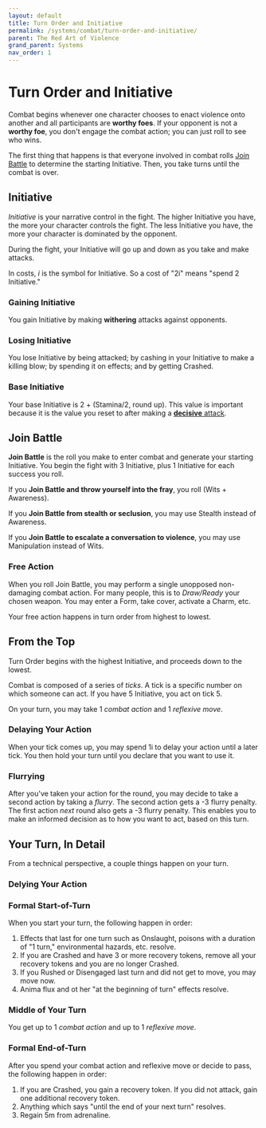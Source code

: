 ```yaml
---
layout: default
title: Turn Order and Initiative
permalink: /systems/combat/turn-order-and-initiative/
parent: The Red Art of Violence
grand_parent: Systems
nav_order: 1
---
```


# Turn Order and Initiative

Combat begins whenever one character chooses to enact violence onto another and
all participants are **worthy foes**. If your opponent is not a **worthy foe**,
you don't engage the combat action; you can just roll to see who wins.

The first thing that happens is that everyone involved in combat rolls
[Join Battle](#join-battle) to determine the starting Initiative. Then, you take
turns until the combat is over.

## Initiative

_Initiative_ is your narrative control in the fight. The higher Initiative you
have, the more your character controls the fight. The less Initiative you have,
the more your character is dominated by the opponent.

During the fight, your Initiative will go up and down as you take and make
attacks.

In costs, _i_ is the symbol for Initiative. So a cost of "2i" means "spend 2
Initiative."

### Gaining Initiative

You gain Initiative by making **withering** attacks against opponents.

### Losing Initiative

You lose Initiative by being attacked; by cashing in your Initiative to make a
killing blow; by spending it on effects; and by getting Crashed.

### Base Initiative

Your base Initiative is 2 + (Stamina/2, round up). This value is important
because it is the value you reset to after making a
[**decisive** attack](/venture/systems/combat/attacks#decisive-attack).

## Join Battle

**Join Battle** is the roll you make to enter combat and generate your starting
Initiative. You begin the fight with 3 Initiative, plus 1 Initiative for each
success you roll.

If you **Join Battle and throw yourself into the fray**, you roll (Wits +
Awareness).

If you **Join Battle from stealth or seclusion**, you may use Stealth instead of
Awareness.

If you **Join Battle to escalate a conversation to violence**, you may use
Manipulation instead of Wits.

### Free Action

When you roll Join Battle, you may perform a single unopposed non-damaging
combat action. For many people, this is to _Draw/Ready_ your chosen weapon.
You may enter a Form, take cover, activate a Charm, etc.

Your free action happens in turn order from highest to lowest.

## From the Top

Turn Order begins with the highest Initiative, and proceeds down to the lowest.

Combat is composed of a series of _ticks_. A tick is a specific number on which
someone can act. If you have 5 Initiative, you act on tick 5.

On your turn, you may take 1 _combat action_ and 1 _reflexive move_.

### Delaying Your Action

When your tick comes up, you may spend 1i to delay your action until a later
tick. You then hold your turn until you declare that you want to use it.

### Flurrying

After you've taken your action for the round, you may decide to take a second
action by taking a _flurry_. The second action gets a -3 flurry penalty. The
first action _next_ round also gets a -3 flurry penalty. This enables you to
make an informed decision as to how you want to act, based on this turn.

## Your Turn, In Detail

From a technical perspective, a couple things happen on your turn.

### Delying Your Action

### Formal Start-of-Turn

When you start your turn, the following happen in order:

1. Effects that last for one turn such as Onslaught, poisons with a duration of
   "1 turn," environmental hazards, etc. resolve.
2. If you are Crashed and have 3 or more recovery tokens, remove all your
   recovery tokens and you are no longer Crashed.
3. If you Rushed or Disengaged last turn and did not get to move, you may move
   now.
4. Anima flux and ot her "at the beginning of turn" effects resolve.

### Middle of Your Turn

You get up to 1 _combat action_ and up to 1 _reflexive move_.

### Formal End-of-Turn

After you spend your combat action and reflexive move or decide to pass, the
following happen in order:

1. If you are Crashed, you gain a recovery token. If you did not attack, gain
   one additional recovery token.
2. Anything which says "until the end of your next turn" resolves.
3. Regain 5m from adrenaline.
